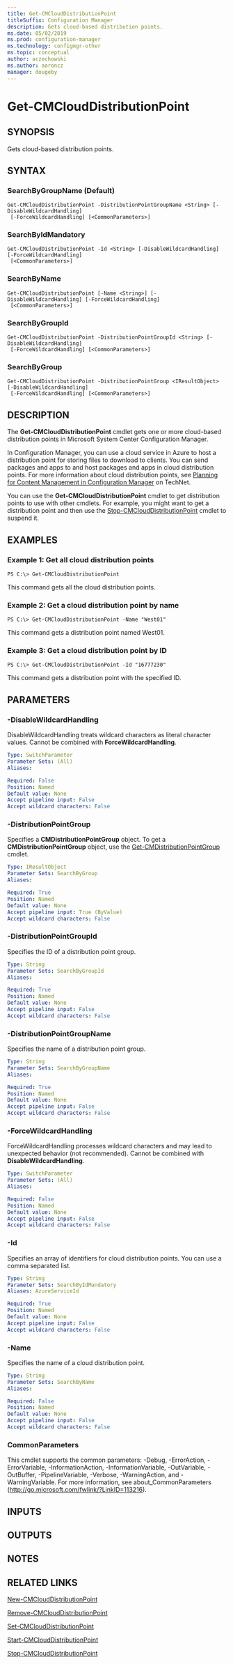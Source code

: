 ```yaml
---
title: Get-CMCloudDistributionPoint
titleSuffix: Configuration Manager
description: Gets cloud-based distribution points.
ms.date: 05/02/2019
ms.prod: configuration-manager
ms.technology: configmgr-other
ms.topic: conceptual
author: aczechowski
ms.author: aaroncz
manager: dougeby
---
```


# Get-CMCloudDistributionPoint

## SYNOPSIS
Gets cloud-based distribution points.

## SYNTAX

### SearchByGroupName (Default)
```
Get-CMCloudDistributionPoint -DistributionPointGroupName <String> [-DisableWildcardHandling]
 [-ForceWildcardHandling] [<CommonParameters>]
```

### SearchByIdMandatory
```
Get-CMCloudDistributionPoint -Id <String> [-DisableWildcardHandling] [-ForceWildcardHandling]
 [<CommonParameters>]
```

### SearchByName
```
Get-CMCloudDistributionPoint [-Name <String>] [-DisableWildcardHandling] [-ForceWildcardHandling]
 [<CommonParameters>]
```

### SearchByGroupId
```
Get-CMCloudDistributionPoint -DistributionPointGroupId <String> [-DisableWildcardHandling]
 [-ForceWildcardHandling] [<CommonParameters>]
```

### SearchByGroup
```
Get-CMCloudDistributionPoint -DistributionPointGroup <IResultObject> [-DisableWildcardHandling]
 [-ForceWildcardHandling] [<CommonParameters>]
```

## DESCRIPTION
The **Get-CMCloudDistributionPoint** cmdlet gets one or more cloud-based distribution points in Microsoft System Center Configuration Manager.

In Configuration Manager, you can use a cloud service in Azure to host a distribution point for storing files to download to clients.
You can send packages and apps to and host packages and apps in cloud distribution points.
For more information about cloud distribution points, see [Planning for Content Management in Configuration Manager](http://go.microsoft.com/fwlink/?LinkId=266223) on TechNet.

You can use the **Get-CMCloudDistributionPoint** cmdlet to get distribution points to use with other cmdlets.
For example, you might want to get a distribution point and then use the [Stop-CMCloudDistributionPoint](Stop-CMCloudDistributionPoint.md) cmdlet to suspend it.

## EXAMPLES

### Example 1: Get all cloud distribution points
```
PS C:\> Get-CMCloudDistributionPoint
```

This command gets all the cloud distribution points.

### Example 2: Get a cloud distribution point by name
```
PS C:\> Get-CMCloudDistributionPoint -Name "West01"
```

This command gets a distribution point named West01.

### Example 3: Get a cloud distribution point by ID
```
PS C:\> Get-CMCloudDistributionPoint -Id "16777230"
```

This command gets a distribution point with the specified ID.

## PARAMETERS

### -DisableWildcardHandling
DisableWildcardHandling treats wildcard characters as literal character values. Cannot be combined with **ForceWildcardHandling**.

```yaml
Type: SwitchParameter
Parameter Sets: (All)
Aliases: 

Required: False
Position: Named
Default value: None
Accept pipeline input: False
Accept wildcard characters: False
```

### -DistributionPointGroup
Specifies a **CMDistributionPointGroup** object.
To get a **CMDistributionPointGroup** object, use the [Get-CMDistributionPointGroup](Get-CMDistributionPointGroup.md) cmdlet.

```yaml
Type: IResultObject
Parameter Sets: SearchByGroup
Aliases: 

Required: True
Position: Named
Default value: None
Accept pipeline input: True (ByValue)
Accept wildcard characters: False
```

### -DistributionPointGroupId
Specifies the ID of a distribution point group.

```yaml
Type: String
Parameter Sets: SearchByGroupId
Aliases: 

Required: True
Position: Named
Default value: None
Accept pipeline input: False
Accept wildcard characters: False
```

### -DistributionPointGroupName
Specifies the name of a distribution point group.

```yaml
Type: String
Parameter Sets: SearchByGroupName
Aliases: 

Required: True
Position: Named
Default value: None
Accept pipeline input: False
Accept wildcard characters: False
```

### -ForceWildcardHandling
ForceWildcardHandling processes wildcard characters and may lead to unexpected behavior (not recommended). Cannot be combined with **DisableWildcardHandling**.

```yaml
Type: SwitchParameter
Parameter Sets: (All)
Aliases: 

Required: False
Position: Named
Default value: None
Accept pipeline input: False
Accept wildcard characters: False
```

### -Id
Specifies an array of identifiers for cloud distribution points.
You can use a comma separated list.

```yaml
Type: String
Parameter Sets: SearchByIdMandatory
Aliases: AzureServiceId

Required: True
Position: Named
Default value: None
Accept pipeline input: False
Accept wildcard characters: False
```

### -Name
Specifies the name of a cloud distribution point.

```yaml
Type: String
Parameter Sets: SearchByName
Aliases: 

Required: False
Position: Named
Default value: None
Accept pipeline input: False
Accept wildcard characters: False
```

### CommonParameters
This cmdlet supports the common parameters: -Debug, -ErrorAction, -ErrorVariable, -InformationAction, -InformationVariable, -OutVariable, -OutBuffer, -PipelineVariable, -Verbose, -WarningAction, and -WarningVariable. For more information, see about_CommonParameters (http://go.microsoft.com/fwlink/?LinkID=113216).

## INPUTS

## OUTPUTS

## NOTES

## RELATED LINKS

[New-CMCloudDistributionPoint](New-CMCloudDistributionPoint.md)

[Remove-CMCloudDistributionPoint](Remove-CMCloudDistributionPoint.md)

[Set-CMCloudDistributionPoint](Set-CMCloudDistributionPoint.md)

[Start-CMCloudDistributionPoint](Start-CMCloudDistributionPoint.md)

[Stop-CMCloudDistributionPoint](Stop-CMCloudDistributionPoint.md)
